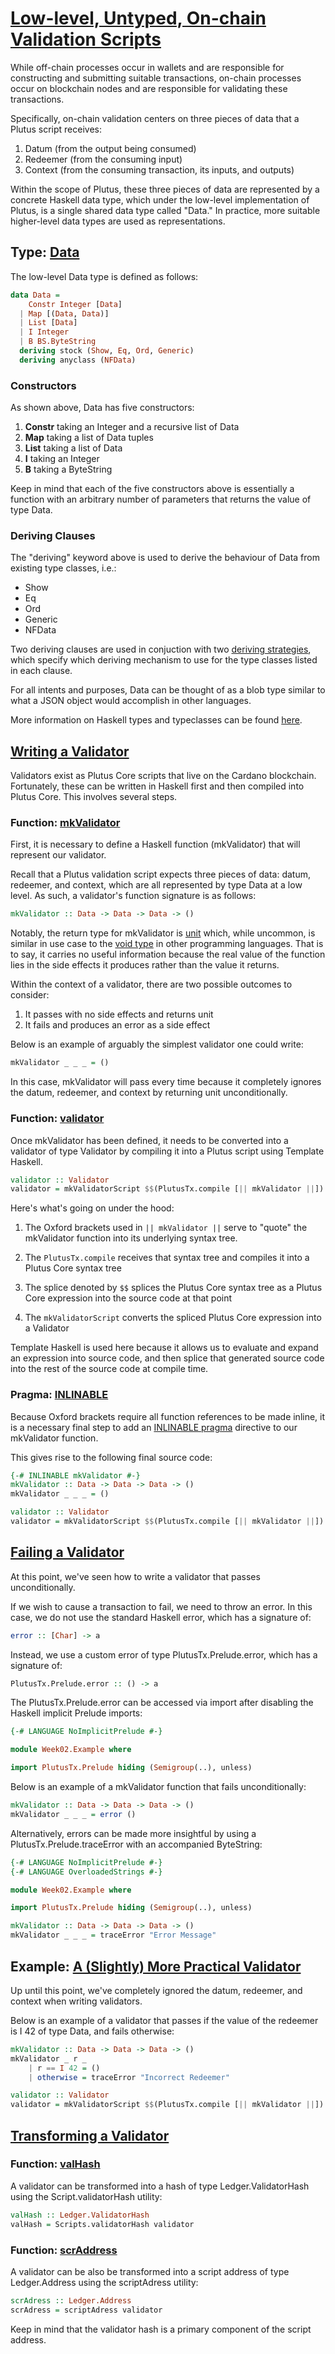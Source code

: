 # [Low-level, Untyped, On-chain Validation Scripts](https://youtu.be/sN3BIa3GAOc?t=194)

While off-chain processes occur in wallets and are responsible for constructing and submitting suitable transactions, on-chain processes occur on blockchain nodes and are responsible for validating these transactions.

Specifically, on-chain validation centers on three pieces of data that a Plutus script receives:

1. Datum (from the output being consumed)
2. Redeemer (from the consuming input)
3. Context (from the consuming transaction, its inputs, and outputs)

Within the scope of Plutus, these three pieces of data are represented by a concrete Haskell data type, which under the low-level implementation of Plutus, is a single shared data type called "Data." In practice, more suitable higher-level data types are used as representations.

## Type: [Data](https://youtu.be/sN3BIa3GAOc?t=432)

The low-level Data type is defined as follows:

```haskell
data Data =
    Constr Integer [Data]
  | Map [(Data, Data)]
  | List [Data]
  | I Integer
  | B BS.ByteString
  deriving stock (Show, Eq, Ord, Generic)
  deriving anyclass (NFData)
```

### Constructors

As shown above, Data has five constructors:

1. **Constr** taking an Integer and a recursive list of Data
2. **Map** taking a list of Data tuples
3. **List** taking a list of Data
4. **I** taking an Integer
5. **B** taking a ByteString

Keep in mind that each of the five constructors above is essentially a function with an arbitrary number of parameters that returns the value of type Data.

### Deriving Clauses

The "deriving" keyword above is used to derive the behaviour of Data from existing type classes, i.e.:

- Show
- Eq
- Ord
- Generic
- NFData

Two deriving clauses are used in conjuction with two [deriving strategies](https://typeclasses.com/ghc/deriving-strategies), which specify which deriving mechanism to use for the type classes listed in each clause.

For all intents and purposes, Data can be thought of as a blob type similar to what a JSON object would accomplish in other languages.

More information on Haskell types and typeclasses can be found [here](http://learnyouahaskell.com/making-our-own-types-and-typeclasses#algebraic-data-types).

## [Writing a Validator](https://youtu.be/sN3BIa3GAOc?t=696)

Validators exist as Plutus Core scripts that live on the Cardano blockchain. Fortunately, these can be written in Haskell first and then compiled into Plutus Core. This involves several steps.

### Function: [mkValidator](https://youtu.be/sN3BIa3GAOc?t=744)

First, it is necessary to define a Haskell function (mkValidator) that will represent our validator.

Recall that a Plutus validation script expects three pieces of data: datum, redeemer, and context, which are all represented by type Data at a low level. As such, a validator's function signature is as follows:

```haskell
mkValidator :: Data -> Data -> Data -> ()
```

Notably, the return type for mkValidator is [unit](https://en.wikipedia.org/wiki/Unit_type) which, while uncommon, is similar in use case to the [void type](https://en.wikipedia.org/wiki/Void_type) in other programming languages. That is to say, it carries no useful information because the real value of the function lies in the side effects it produces rather than the value it returns.

Within the context of a validator, there are two possible outcomes to consider:

1. It passes with no side effects and returns unit
2. It fails and produces an error as a side effect

Below is an example of arguably the simplest validator one could write:

```haskell
mkValidator _ _ _ = ()
```

In this case, mkValidator will pass every time because it completely ignores the datum, redeemer, and context by returning unit unconditionally.

### Function: [validator](https://youtu.be/sN3BIa3GAOc)

Once mkValidator has been defined, it needs to be converted into a validator of type Validator by compiling it into a Plutus script using Template Haskell.

```haskell
validator :: Validator
validator = mkValidatorScript $$(PlutusTx.compile [|| mkValidator ||])
```

Here's what's going on under the hood:

1. The Oxford brackets used in `|| mkValidator ||` serve to "quote" the mkValidator function into its underlying syntax tree.

2. The `PlutusTx.compile` receives that syntax tree and compiles it into a Plutus Core syntax tree

3. The splice denoted by `$$` splices the Plutus Core syntax tree as a Plutus Core expression into the source code at that point

4. The `mkValidatorScript` converts the spliced Plutus Core expression into a Validator

Template Haskell is used here because it allows us to evaluate and expand an expression into source code, and then splice that generated source code into the rest of the source code at compile time.

### Pragma: [INLINABLE](https://youtu.be/sN3BIa3GAOc?t=1646)

Because Oxford brackets require all function references to be made inline, it is a necessary final step to add an [INLINABLE pragma](https://wiki.haskell.org/Inlining_and_Specialisation) directive to our mkValidator function.

This gives rise to the following final source code:


```haskell
{-# INLINABLE mkValidator #-}
mkValidator :: Data -> Data -> Data -> ()
mkValidator _ _ _ = ()

validator :: Validator
validator = mkValidatorScript $$(PlutusTx.compile [|| mkValidator ||])
```

## [Failing a Validator](https://youtu.be/sN3BIa3GAOc?t=2794)

At this point, we've seen how to write a validator that passes unconditionally.

If we wish to cause a transaction to fail, we need to throw an error. In this case, we do not use the standard Haskell error, which has a signature of:

```haskell
error :: [Char] -> a
```

Instead, we use a custom error of type PlutusTx.Prelude.error, which has a signature of:

```haskell
PlutusTx.Prelude.error :: () -> a
```

The PlutusTx.Prelude.error can be accessed via import after disabling the Haskell implicit Prelude imports:

```haskell
{-# LANGUAGE NoImplicitPrelude #-}

module Week02.Example where

import PlutusTx.Prelude hiding (Semigroup(..), unless)
```

Below is an example of a mkValidator function that fails unconditionally:

```Haskell
mkValidator :: Data -> Data -> Data -> ()
mkValidator _ _ _ = error ()
```

Alternatively, errors can be made more insightful by using a PlutusTx.Prelude.traceError with an accompanied ByteString:

```Haskell
{-# LANGUAGE NoImplicitPrelude #-}
{-# LANGUAGE OverloadedStrings #-}

module Week02.Example where

import PlutusTx.Prelude hiding (Semigroup(..), unless)

mkValidator :: Data -> Data -> Data -> ()
mkValidator _ _ _ = traceError "Error Message"
```

## Example: [A (Slightly) More Practical Validator](https://youtu.be/sN3BIa3GAOc?t=3270)

Up until this point, we've completely ignored the datum, redeemer, and context when writing validators.

Below is an example of a validator that passes if the value of the redeemer is I 42 of type Data, and fails otherwise:

```haskell
mkValidator :: Data -> Data -> Data -> ()
mkValidator _ r _
    | r == I 42 = ()
    | otherwise = traceError "Incorrect Redeemer"

validator :: Validator
validator = mkValidatorScript $$(PlutusTx.compile [|| mkValidator ||])
```

## [Transforming a Validator](https://youtu.be/sN3BIa3GAOc?t=1868)

### Function: [valHash](https://youtu.be/sN3BIa3GAOc?t=1876)

A validator can be transformed into a hash of type Ledger.ValidatorHash using the Script.validatorHash utility:

```haskell
valHash :: Ledger.ValidatorHash
valHash = Scripts.validatorHash validator
```

### Function: [scrAddress](https://youtu.be/sN3BIa3GAOc?t=1894)

A validator can be also be transformed into a script address of type Ledger.Address using the scriptAdress utility:

```haskell
scrAdress :: Ledger.Address
scrAdress = scriptAdress validator
```

Keep in mind that the validator hash is a primary component of the script address.
